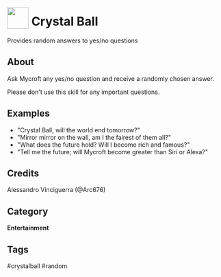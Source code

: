 # <img src='https://rawgithub.com/FortAwesome/Font-Awesome/master/advanced-options/raw-svg/solid/robot.svg' card_color='#40dbb0' width='50' height='50' style='vertical-align:bottom'/> Crystal Ball
Provides random answers to yes/no questions

## About 
Ask Mycroft any yes/no question and receive a randomly chosen answer.

Please don't use this skill for any important questions.

## Examples 
* "Crystal Ball, will the world end tomorrow?"
* "Mirror mirror on the wall, am I the fairest of them all?"
* "What does the future hold? Will I become rich and famous?"
* "Tell me the future; will Mycroft become greater than Siri or Alexa?"

## Credits 
Alessandro Vinciguerra (@Arc676)

## Category
**Entertainment**

## Tags
#crystalball
#random

